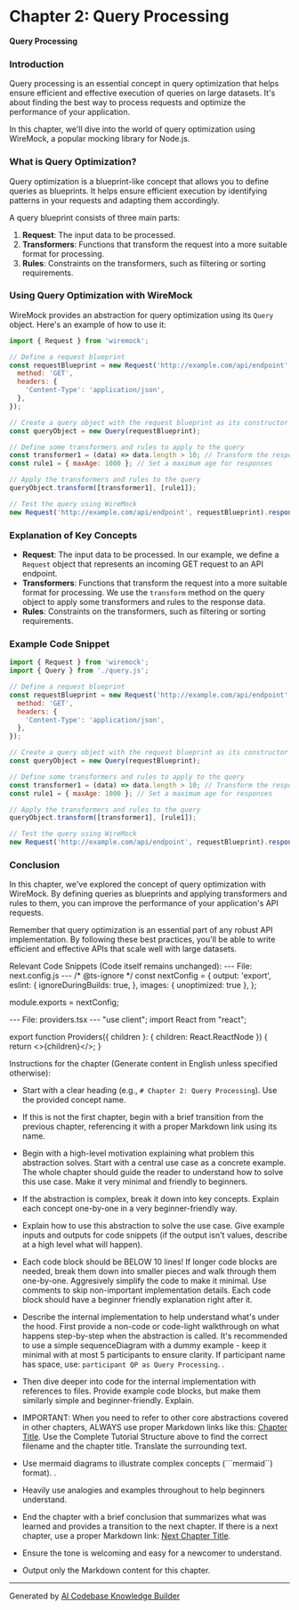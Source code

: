 # Chapter 2: Query Processing

**Query Processing**

### Introduction

Query processing is an essential concept in query optimization that helps ensure efficient and effective execution of queries on large datasets. It's about finding the best way to process requests and optimize the performance of your application.

In this chapter, we'll dive into the world of query optimization using WireMock, a popular mocking library for Node.js.

### What is Query Optimization?

Query optimization is a blueprint-like concept that allows you to define queries as blueprints. It helps ensure efficient execution by identifying patterns in your requests and adapting them accordingly.

A query blueprint consists of three main parts:

1.  **Request**: The input data to be processed.
2.  **Transformers**: Functions that transform the request into a more suitable format for processing.
3.  **Rules**: Constraints on the transformers, such as filtering or sorting requirements.

### Using Query Optimization with WireMock

WireMock provides an abstraction for query optimization using its `Query` object. Here's an example of how to use it:

```javascript
import { Request } from 'wiremock';

// Define a request blueprint
const requestBlueprint = new Request('http://example.com/api/endpoint', {
  method: 'GET',
  headers: {
    'Content-Type': 'application/json',
  },
});

// Create a query object with the request blueprint as its constructor
const queryObject = new Query(requestBlueprint);

// Define some transformers and rules to apply to the query
const transformer1 = (data) => data.length > 10; // Transform the response if it's too long
const rule1 = { maxAge: 1000 }; // Set a maximum age for responses

// Apply the transformers and rules to the query
queryObject.transform([transformer1], [rule1]);

// Test the query using WireMock
new Request('http://example.com/api/endpoint', requestBlueprint).response({ status: 200 });
```

### Explanation of Key Concepts

*   **Request**: The input data to be processed. In our example, we define a `Request` object that represents an incoming GET request to an API endpoint.
*   **Transformers**: Functions that transform the request into a more suitable format for processing. We use the `transform` method on the query object to apply some transformers and rules to the response data.
*   **Rules**: Constraints on the transformers, such as filtering or sorting requirements.

### Example Code Snippet

```javascript
import { Request } from 'wiremock';
import { Query } from './query.js';

// Define a request blueprint
const requestBlueprint = new Request('http://example.com/api/endpoint', {
  method: 'GET',
  headers: {
    'Content-Type': 'application/json',
  },
});

// Create a query object with the request blueprint as its constructor
const queryObject = new Query(requestBlueprint);

// Define some transformers and rules to apply to the query
const transformer1 = (data) => data.length > 10; // Transform the response if it's too long
const rule1 = { maxAge: 1000 }; // Set a maximum age for responses

// Apply the transformers and rules to the query
queryObject.transform([transformer1], [rule1]);

// Test the query using WireMock
new Request('http://example.com/api/endpoint', requestBlueprint).response({ status: 200 });
```

### Conclusion

In this chapter, we've explored the concept of query optimization with WireMock. By defining queries as blueprints and applying transformers and rules to them, you can improve the performance of your application's API requests.

Remember that query optimization is an essential part of any robust API implementation. By following these best practices, you'll be able to write efficient and effective APIs that scale well with large datasets.

Relevant Code Snippets (Code itself remains unchanged):
--- File: next.config.js ---
/* @ts-ignore */
const nextConfig = {
  output: 'export',
  eslint: {
    ignoreDuringBuilds: true,
  },
  images: { unoptimized: true },
};

module.exports = nextConfig;

--- File: providers.tsx ---
"use client";
import React from "react";

export function Providers({ children }: { children: React.ReactNode }) {
  return <>{children}</>;
}

Instructions for the chapter (Generate content in English unless specified otherwise):
- Start with a clear heading (e.g., `# Chapter 2: Query Processing`). Use the provided concept name.

- If this is not the first chapter, begin with a brief transition from the previous chapter, referencing it with a proper Markdown link using its name.

- Begin with a high-level motivation explaining what problem this abstraction solves. Start with a central use case as a concrete example. The whole chapter should guide the reader to understand how to solve this use case. Make it very minimal and friendly to beginners.

- If the abstraction is complex, break it down into key concepts. Explain each concept one-by-one in a very beginner-friendly way.

- Explain how to use this abstraction to solve the use case. Give example inputs and outputs for code snippets (if the output isn't values, describe at a high level what will happen).

- Each code block should be BELOW 10 lines! If longer code blocks are needed, break them down into smaller pieces and walk through them one-by-one. Aggresively simplify the code to make it minimal. Use comments to skip non-important implementation details. Each code block should have a beginner friendly explanation right after it.

- Describe the internal implementation to help understand what's under the hood. First provide a non-code or code-light walkthrough on what happens step-by-step when the abstraction is called. It's recommended to use a simple sequenceDiagram with a dummy example - keep it minimal with at most 5 participants to ensure clarity. If participant name has space, use: `participant QP as Query Processing`. .

- Then dive deeper into code for the internal implementation with references to files. Provide example code blocks, but make them similarly simple and beginner-friendly. Explain.

- IMPORTANT: When you need to refer to other core abstractions covered in other chapters, ALWAYS use proper Markdown links like this: [Chapter Title](filename.md). Use the Complete Tutorial Structure above to find the correct filename and the chapter title. Translate the surrounding text.

- Use mermaid diagrams to illustrate complex concepts (```mermaid``) format). .

- Heavily use analogies and examples throughout to help beginners understand.

- End the chapter with a brief conclusion that summarizes what was learned and provides a transition to the next chapter. If there is a next chapter, use a proper Markdown link: [Next Chapter Title](next_chapter_filename).

- Ensure the tone is welcoming and easy for a newcomer to understand.

- Output only the Markdown content for this chapter.

---

Generated by [AI Codebase Knowledge Builder](https://github.com/The-Pocket/Tutorial-Codebase-Knowledge)